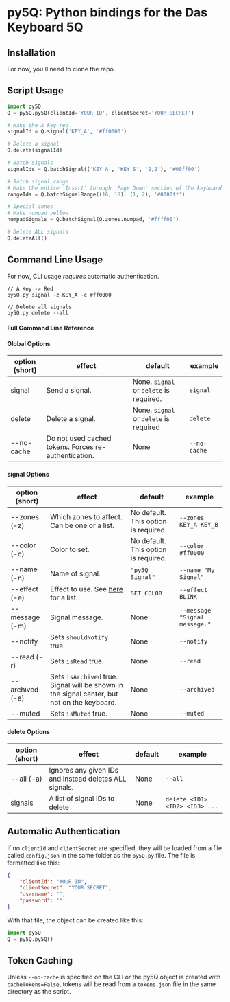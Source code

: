 # py5Q: Python bindings for the Das Keyboard 5Q
## Installation
For now, you'll need to clone the repo.

## Script Usage

```python
import py5Q
Q = py5Q.py5Q(clientId='YOUR ID', clientSecret='YOUR SECRET')

# Make the A key red
signalId = Q.signal('KEY_A', '#ff0000')

# Delete a signal
Q.delete(signalId)

# Batch signals
signalIds = Q.batchSignal(('KEY_A', 'KEY_S', '2,2'), '#00ff00')

# Batch signal range
# Make the entire 'Insert' through 'Page Down' section of the keyboard blue
rangeIds = Q.batchSignalRange((16, 18), (1, 2), '#0000ff')

# Special zones
# Make numpad yellow
numpadSignals = Q.batchSignal(Q.zones.numpad, '#ffff00')

# Delete ALL signals
Q.deleteAll()
```

## Command Line Usage
For now, CLI usage *requires* automatic authentication.

```
// A Key -> Red
py5Q.py signal -z KEY_A -c #ff0000

// Delete all signals
py5Q.py delete --all
```

#### Full Command Line Reference
#### Global Options
option (short)|effect|default|example
---|---|---|---
signal|Send a signal.|None. `signal` or `delete` is required.|`signal`
delete|Delete a signal.|None. `signal` or `delete` is required|`delete`
--no-cache|Do not used cached tokens. Forces re-authentication.|None|`--no-cache`

#### signal Options

option (short)|effect|default|example
------|------|-------|-------
--zones (-z)|Which zones to affect. Can be one or a list.|No default. This option is required.|`--zones KEY_A KEY_B`
--color (-c)|Color to set.|No default. This option is required.|`--color #ff0000`
--name (-n)|Name of signal.|`"py5Q Signal"`|`--name "My Signal"`
--effect (-e)|Effect to use. See [here](https://q.daskeyboard.com/api/1.0/DK5QPID/effects) for a list.|`SET_COLOR`|`--effect BLINK`
--message (-m)|Signal message.|None|`--message "Signal message."`
--notify|Sets `shouldNotify` true.|None|`--notify`
--read (-r)|Sets `isRead` true.|None|`--read`
--archived (-a)|Sets `isArchived` true. Signal will be shown in the signal center, but not on the keyboard.|None|`--archived`
--muted|Sets `isMuted` true.|None|`--muted`

#### delete Options

option (short)|effect|default|example
--------------|------|-------|------
--all (-a)|Ignores any given IDs and instead deletes ALL signals.|None|`--all`
signals|A list of signal IDs to delete|None|`delete <ID1> <ID2> <ID3> ...`

## Automatic Authentication
If no `clientId` and `clientSecret` are specified, they will be loaded from a file called `config.json` in the same folder as the `py5Q.py` file. The file is formatted like this:

```json
{
    "clientId": "YOUR ID",
    "clientSecret": "YOUR SECRET",
    "username": "",
    "password": ""
}
```

With that file, the object can be created like this:

```python
import py5Q
Q = py5Q.py5Q()
```

## Token Caching
Unless `--no-cache` is specified on the CLI or the py5Q object is created with `cacheTokens=False`, tokens will be read from a `tokens.json` file in the same directory as the script.
